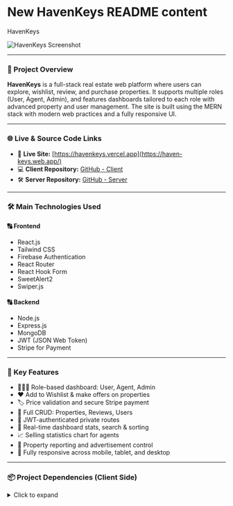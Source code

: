 # New HavenKeys README content

HavenKeys

![HavenKeys Screenshot](https://i.postimg.cc/BnpnZSCm/Screenshot-2025-07-26-000143.png)

---

### 📜 Project Overview

**HavenKeys** is a full-stack real estate web platform where users can explore, wishlist, review, and purchase properties. It supports multiple roles (User, Agent, Admin), and features dashboards tailored to each role with advanced property and user management. The site is built using the MERN stack with modern web practices and a fully responsive UI.

---

### 🌐 Live & Source Code Links

- 🔗 **Live Site:** [https://havenkeys.vercel.app](https://haven-keys.web.app/)
- 💻 **Client Repository:** [GitHub - Client](https://github.com/reazulislam1487/haven-keys-client-side)
- 🛠️ **Server Repository:** [GitHub - Server](https://github.com/reazulislam1487/haven-keys-server-side)

---

### 🛠️ Main Technologies Used

#### 🔠 **Frontend**

- React.js
- Tailwind CSS
- Firebase Authentication
- React Router
- React Hook Form
- SweetAlert2
- Swiper.js

#### 🔠 **Backend**

- Node.js
- Express.js
- MongoDB
- JWT (JSON Web Token)
- Stripe for Payment

---

### 🚀 Key Features

- 🧑‍🤝‍🧑 Role-based dashboard: User, Agent, Admin
- ❤️ Add to Wishlist & make offers on properties
- 🏷️ Price validation and secure Stripe payment
- 🧾 Full CRUD: Properties, Reviews, Users
- 🔐 JWT-authenticated private routes
- 🧮 Real-time dashboard stats, search & sorting
- 📈 Selling statistics chart for agents
- 📢 Property reporting and advertisement control
- 📱 Fully responsive across mobile, tablet, and desktop

---

### 📦 Project Dependencies (Client Side)

<details>
<summary>Click to expand</summary>

```json
"dependencies": {
  "axios": "^1.5.0",
  "firebase": "^11.0.0",
  "jwt-decode": "^3.1.2",
  "react": "^18.2.0",
  "react-dom": "^18.2.0",
  "react-icons": "^5.0.0",
  "react-router-dom": "^6.4.0",
  "react-hook-form": "^7.43.1",
  "sweetalert2": "^11.4.8",
  "swiper": "^9.0.0",
  "recharts": "^2.5.0",
  "tanstack/react-query": "^4.29.2",
  "stripe": "^11.0.0"
}
```

#### 💻 Getting Started (Run Locally)

#### 📁 Clone and install client:

```bash
git clone https://github.com/Programming-Hero-Web-Course4/b11a12-client-side-reazulislam1487
cd b11a12-client-side-reazulislam1487
npm install
npm run dev
```

#### 📁 Clone and install server:

```bash
git clone https://github.com/Programming-Hero-Web-Course4/b11a12-server-side-reazulislam1487
cd b11a12-server-side-reazulislam1487
npm install
npm start
```

---

### 🔐 Environment Variable Setup

#### 🔠 Client `.env` file:

```
VITE_FIREBASE_API_KEY=your_firebase_api_key
VITE_API_URL=http://localhost:5000
```

#### 🔠 Server `.env` file:

```
PORT=5000
DB_URL=your_mongodb_connection_string
JWT_SECRET=your_jwt_secret
STRIPE_SECRET_KEY=your_stripe_secret

```

---
